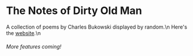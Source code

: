 # The Notes of Dirty Old Man

A collection of poems by Charles Bukowski displayed by random.\n
Here's the [website](https://jahgath.github.io/bukowski-poems/).\n
###### More features coming!
